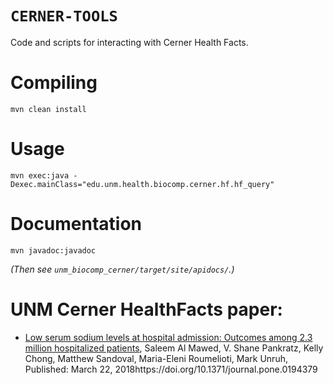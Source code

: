 # `CERNER-TOOLS`

Code and scripts for interacting with Cerner Health Facts.

# Compiling

```
mvn clean install
```

# Usage

```
mvn exec:java -Dexec.mainClass="edu.unm.health.biocomp.cerner.hf.hf_query"
```

# Documentation

```
mvn javadoc:javadoc
```

_(Then see `unm_biocomp_cerner/target/site/apidocs/`.)_

# UNM Cerner HealthFacts paper:

*  [Low serum sodium levels at hospital admission: Outcomes among 2.3 million hospitalized patients](https://journals.plos.org/plosone/article/comments?id=10.1371/journal.pone.0194379), Saleem Al Mawed, V. Shane Pankratz, Kelly Chong, Matthew Sandoval, Maria-Eleni Roumelioti, Mark Unruh, Published: March 22, 2018https://doi.org/10.1371/journal.pone.0194379
